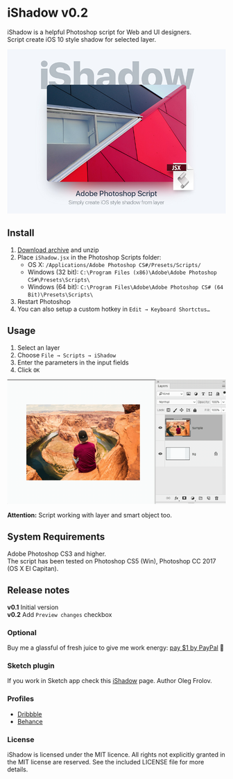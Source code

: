 # iShadow v0.2

iShadow is a helpful Photoshop script for Web and UI designers.  
Script create iOS 10 style shadow for selected layer.

![iShadow](images/ishadow.jpg)

## Install

1. [Download archive] and unzip
2. Place `iShadow.jsx` in the Photoshop Scripts folder:
	- OS X: `/Applications/Adobe Photoshop CS#/Presets/Scripts/`
	- Windows (32 bit): `C:\Program Files (x86)\Adobe\Adobe Photoshop CS#\Presets\Scripts\`
	- Windows (64 bit): `C:\Program Files\Adobe\Adobe Photoshop CS# (64 Bit)\Presets\Scripts\`
3. Restart Photoshop
4. You can also setup a custom hotkey in `Edit → Keyboard Shortctus…`

[Download archive]: https://github.com/creold/iShadow/archive/master.zip

## Usage

1. Select an layer
2. Choose `File → Scripts → iShadow`
3. Enter the parameters in the input fields
4. Click `OK`

![iShadow](images/ishadow-usage.gif)

**Attention:** Script working with layer and smart object too.

## System Requirements

Adobe Photoshop CS3 and higher.  
The script has been tested on Photoshop CS5 (Win), Photoshop CC 2017 (OS X El Capitan).

## Release notes

**v0.1** Initial version  
**v0.2** Add `Preview changes` checkbox

### Optional
Buy me a glassful of fresh juice to give me work energy: [pay $1 by PayPal] 🙂

[pay $1 by PayPal]: https://paypal.me/osokin/1usd

### Sketch plugin
If you work in Sketch app check this [iShadow] page. Author Oleg Frolov.

[iShadow]: https://github.com/Volorf/iShadow

### Profiles
* [Dribbble](https://dribbble.com/creold)
* [Behance](https://behance.net/creold)

### License

iShadow is licensed under the MIT licence. All rights not explicitly granted in the MIT license are reserved. See the included LICENSE file for more details.